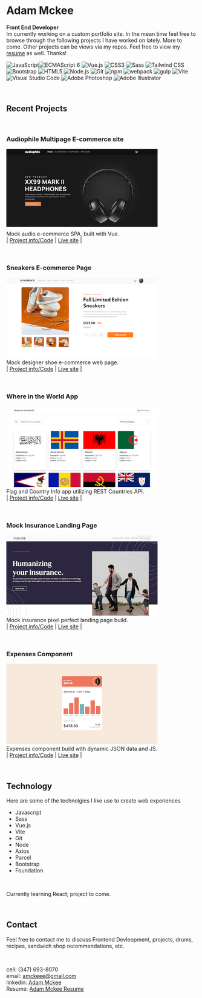 # Adam Mckee
**Front End Developer**  
Im currently working on a custom portfolio site. In the mean time feel free to browse through the following projects I have worked on lately. More to come. Other projects can be views via my repos. Feel free to view my [resume](https://drive.google.com/file/d/1EguQC-1_gt5fCPfdjZRzqTpk5mBptzFc/view) as well. Thanks!

<img src="https://github.com/get-icon/geticon/raw/master/icons/javascript.svg" alt="JavaScript" width="40px" height="40px"><img src="https://github.com/get-icon/geticon/raw/master/icons/es6.svg" alt="ECMAScript 6" width="40px" height="40px">
<img src="https://github.com/get-icon/geticon/raw/master/icons/vue.svg" alt="Vue.js" width="40px" height="40px">
<img src="https://github.com/get-icon/geticon/raw/master/icons/css-3.svg" alt="CSS3" width="40px" height="40px">
<img src="https://github.com/get-icon/geticon/raw/master/icons/sass.svg" alt="Sass" width="40px" height="40px">
<img src="https://github.com/get-icon/geticon/raw/master/icons/tailwindcss-icon.svg" alt="Tailwind CSS" width="40px" height="40px">
<img src="https://github.com/get-icon/geticon/raw/master/icons/bootstrap.svg" alt="Bootstrap" width="40px" height="40px">
<img src="https://github.com/get-icon/geticon/raw/master/icons/html-5.svg" alt="HTML5" width="40px" height="40px">
<img src="https://github.com/get-icon/geticon/raw/master/icons/nodejs-icon.svg" alt="Node.js" width="40px" height="40px">
<img src="https://github.com/get-icon/geticon/raw/master/icons/git-icon.svg" alt="Git" width="40px" height="40px">
<img src="https://github.com/get-icon/geticon/raw/master/icons/npm.svg" alt="npm" width="40px" height="40px">
<img src="https://github.com/get-icon/geticon/raw/master/icons/webpack.svg" alt="webpack" width="40px" height="40px">
<img src="https://github.com/get-icon/geticon/raw/master/icons/gulp.svg" alt="gulp" width="40px" height="40px">
<img src="https://github.com/get-icon/geticon/raw/master/icons/vite.svg" alt="Vite" width="40px" height="40px">
<img src="https://github.com/get-icon/geticon/raw/master/icons/visual-studio-code.svg" alt="Visual Studio Code" width="40px" height="40px">
<img src="https://github.com/get-icon/geticon/raw/master/icons/adobe-photoshop.svg" alt="Adobe Photoshop" width="40px" height="40px">
<img src="https://github.com/get-icon/geticon/raw/master/icons/adobe-illustrator.svg" alt="Adobe Illustrator" width="40px" height="40px">


<br>

## Recent Projects  

<br>

### Audiophile Multipage E-commerce site  
![GitHub Logo](./audiophile.png)  
Mock audio e-commerce SPA, built with Vue.  
| [Project info/Code](https://github.com/atmkcmo/audiophile) | 
[Live site](https://atmkcmo.github.io/audiophile/) |

<br>

### Sneakers E-commerce Page
![GitHub Logo](./ecommerce.png)  
Mock designer shoe e-commerce web page.  
| [Project info/Code](https://github.com/atmkcmo/FM-ecommerce-product-page) | 
[Live site](https://atmkcmo.github.io/FM-ecommerce-product-page/) |

<br>

### Where in the World App
![GitHub Logo](./world-app.png)  
Flag and Country Info app utilizing REST Countries API.  
| [Project info/Code](https://github.com/atmkcmo/where-in-the-world) | 
[Live site](https://atmkcmo.github.io/where-in-the-world/) |

<br>

### Mock Insurance Landing Page
![GitHub Logo](./insure.png)  
Mock insurance pixel perfect landing page build.  
| [Project info/Code](https://github.com/atmkcmo/FM-insure-landing-page) | 
[Live site](https://atmkcmo.github.io/FM-insure-landing-page/) |  
  
<br> 
 
### Expenses Component
![GitHub Logo](./component.png)  
Expenses component build with dynamic JSON data and JS.  
| [Project info/Code](https://github.com/atmkcmo/FM-expenses-chart-component) | 
[Live site](https://atmkcmo.github.io/FM-expenses-chart-component/) |  
  
<br>

## Technology

Here are some of the technolgies I like use to create web experiences

- Javascript
- Sass
- Vue.js
- Vite
- Git
- Node
- Axios
- Parcel
- Bootstrap
- Foundation

<br>

Currently learning React; project to come.

<br>

## Contact

Feel free to contact me to discuss Frontend Devleopment, projects, drums, recipes, sandwich shop recommendations, etc.  

<br>

cell: (347) 693-8070  
email: amckeee@gmail.com  
linkedin: [Adam Mckee](https://www.linkedin.com/in/admckee/)  
Resume: [Adam Mckee Resume](https://drive.google.com/file/d/1EguQC-1_gt5fCPfdjZRzqTpk5mBptzFc/view)
<!--
**atmkcmo/atmkcmo** is a ✨ _special_ ✨ repository because its `README.md` (this file) appears on your GitHub profile.

Here are some ideas to get you started:

- 🔭 I’m currently working on ...
- 🌱 I’m currently learning ...
- 👯 I’m looking to collaborate on ...
- 🤔 I’m looking for help with ...
- 💬 Ask me about ...
- 📫 How to reach me: ...
- 😄 Pronouns: ...
- ⚡ Fun fact: ...
-->
